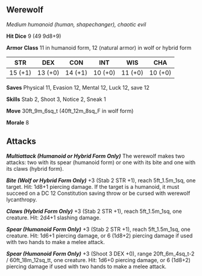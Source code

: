 ## Werewolf

*Medium humanoid (human, shapechanger), chaotic evil*

**Hit Dice** 9 (49 9d8+9)

**Armor Class** 11 in humanoid form, 12 (natural armor) in wolf or hybrid form

| STR     | DEX     | CON     | INT     | WIS     | CHA     |
|---------|---------|---------|---------|---------|---------|
| 15 (+1) | 13 (+0) | 14 (+1) | 10 (+0) | 11 (+0) | 10 (+0) |

**Saves** Physical 11, Evasion 12, Mental 12, Luck 12, save 12

**Skills** Stab 2, Shoot 3, Notice 2, Sneak 1

**Move** 30ft\_9m\_6sq\_t (40ft\_12m\_8sq\_F in wolf form)

**Morale** 8

## Attacks

***Multiattack (Humanoid or Hybrid Form Only)*** The werewolf makes two attacks: two with its spear (humanoid form) or one with its bite and one with its claws (hybrid form).

***Bite (Wolf or Hybrid Form Only)*** +3 (Stab 2 STR +1), reach 5ft\_1.5m\_1sq, one target. Hit: 1d8+1 piercing damage. If the target is a humanoid, it must succeed on a DC 12 Constitution saving throw or be cursed with werewolf lycanthropy.

***Claws (Hybrid Form Only)*** +3 (Stab 2 STR +1), reach 5ft\_1.5m\_1sq, one creature. Hit: 2d4+1 slashing damage.

***Spear (Humanoid Form Only)*** +3 (Stab 2 STR +1), reach 5ft\_1.5m\_1sq, one creature. Hit: 1d6+1 piercing damage, or 6 (1d8+2) piercing damage if used with two hands to make a melee attack.

***Spear (Humanoid Form Only)*** +3 (Shoot 3 DEX +0), range 20ft\_6m\_4sq\_t-2 / 60ft\_18m\_12sq\_tt, one creature. Hit: 1d6+0 piercing damage, or 6 (1d8+2) piercing damage if used with two hands to make a melee attack.

